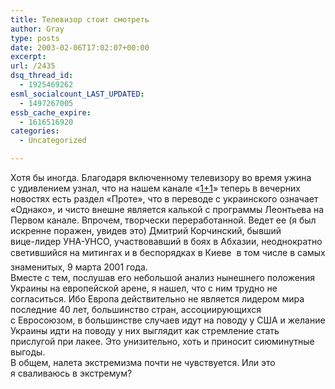 ```yaml
---
title: Телевизор стоит смотреть
author: Gray
type: posts
date: 2003-02-06T17:02:07+00:00
excerpt:
url: /2435
dsq_thread_id:
  - 1925469262
esml_socialcount_LAST_UPDATED:
  - 1497267005
essb_cache_expire:
  - 1616516920
categories:
  - Uncategorized

---
```








Хотя&nbsp;бы иногда. Благодаря включенному телевизору во время ужина с&nbsp;удивлением узнал, что на нашем канале &laquo;<a href="http://www.1plus1.tv/" target="_blank">1+1</a>&raquo; теперь в&nbsp;вечерних новостях есть раздел &laquo;Проте&raquo;, что в&nbsp;переводе с&nbsp;украинского означает &laquo;Однако&raquo;, и&nbsp;чисто внешне является калькой с&nbsp;программы Леонтьева на Первом канале. Впрочем, творчески переработанной. Ведет ее (я был искренне поражен, увидев это) Дмитрий Корчинский, бывший <nobr>вице-лидер</nobr> <nobr>УНА-УНСО,</nobr> участвовавший в&nbsp;боях в&nbsp;Абхазии, неоднократно светившийся на митингах и&nbsp;в беспорядках в&nbsp;Киеве&nbsp;&#151; в&nbsp;том числе в&nbsp;самых знаменитых, 9&nbsp;марта 2001&nbsp;года.  
Вместе с&nbsp;тем, послушав его небольшой анализ нынешнего положения Украины на европейской арене, я&nbsp;нашел, что с&nbsp;ним трудно не согласиться. Ибо Европа действительно не является лидером мира последние 40&nbsp;лет, большинство стран, ассоциирующихся с&nbsp;Евросоюзом, в&nbsp;большинстве случаев идут на поводу у&nbsp;США и&nbsp;желание Украины идти на поводу у&nbsp;них выглядит как стремление стать прислугой при лакее. Это унизительно, хоть и&nbsp;приносит сиюминутные выгоды.  
В&nbsp;общем, налета экстремизма почти не чувствуется. Или это я&nbsp;сваливаюсь в&nbsp;экстремум?